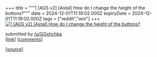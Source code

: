 +++
title = """| [AGS v2] [Astal] How do I change the height of the buttons?"""
date = 2024-12-01T11:19:02.000Z
expiryDate = 2024-12-01T11:19:02.000Z
tags = ["reddit","wm"]
+++
[![| [AGS v2] [Astal] How do I change the height of the buttons?](https://b.thumbs.redditmedia.com/jRbb6pFOo98bx9C1cIR7jiHOe7yRmt_qN_SRqP0ExZI.jpg "| [AGS v2] [Astal] How do I change the height of the buttons?")](https://www.reddit.com/r/unixporn/comments/1h417bo/ags_v2_astal_how_do_i_change_the_height_of_the/)

submitted by [/u/GGshchka](https://www.reddit.com/user/GGshchka)  
[\[link\]](https://www.reddit.com/gallery/1h417bo) [\[comments\]](https://www.reddit.com/r/unixporn/comments/1h417bo/ags_v2_astal_how_do_i_change_the_height_of_the/)

[[source]](https://www.reddit.com/r/unixporn/comments/1h417bo/ags_v2_astal_how_do_i_change_the_height_of_the/)

